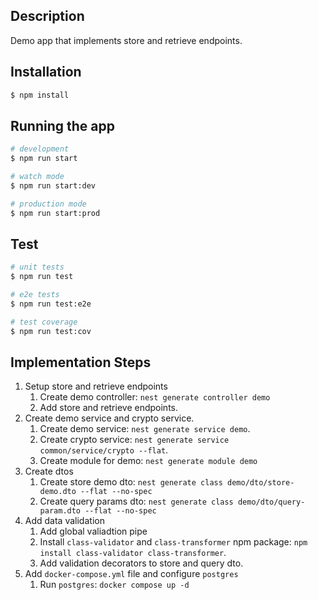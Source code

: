 ## Description

Demo app that implements store and retrieve endpoints.

## Installation

```bash
$ npm install
```

## Running the app

```bash
# development
$ npm run start

# watch mode
$ npm run start:dev

# production mode
$ npm run start:prod
```

## Test

```bash
# unit tests
$ npm run test

# e2e tests
$ npm run test:e2e

# test coverage
$ npm run test:cov
```

## Implementation Steps

1. Setup store and retrieve endpoints
   1. Create demo controller: `nest generate controller demo`
   2. Add store and retrieve endpoints.
2. Create demo service and crypto service.
   1. Create demo service: `nest generate service demo`.
   2. Create crypto service: `nest generate service common/service/crypto --flat`.
   3. Create module for demo: `nest generate module demo`
3. Create dtos
   1. Create store demo dto: `nest generate class demo/dto/store-demo.dto --flat --no-spec`
   2. Create query params dto: `nest generate class demo/dto/query-param.dto --flat --no-spec`
4. Add data validation
   1. Add global valiadtion pipe
   2. Install `class-validator` and `class-transformer` npm package: `npm install class-validator class-transformer`.
   3. Add validation decorators to store and query dto.
5. Add `docker-compose.yml` file and configure `postgres`
   1. Run `postgres`: `docker compose up -d`
